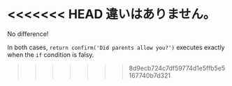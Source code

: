 <<<<<<< HEAD
違いはありません。
=======
No difference!

In both cases, `return confirm('Did parents allow you?')` executes exactly when the `if` condition is falsy.
>>>>>>> 8d9ecb724c7df59774d1e5ffb5e5167740b7d321
